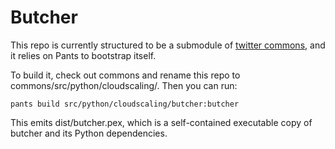 # Butcher

This repo is currently structured to be a submodule of [twitter commons][1],
and it relies on Pants to bootstrap itself.

To build it, check out commons and rename this repo to
commons/src/python/cloudscaling/. Then you can run:

    pants build src/python/cloudscaling/butcher:butcher

This emits dist/butcher.pex, which is a self-contained executable copy
of butcher and its Python dependencies.

[1]: https://github.com/twitter/commons "twitter commons"
